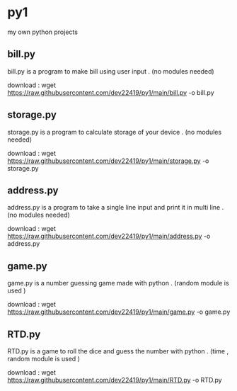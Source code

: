 # py1
my own python projects

## bill.py
bill.py is a program to make bill using user input . (no modules needed)

download :
wget https://raw.githubusercontent.com/dev22419/py1/main/bill.py -o bill.py

## storage.py
storage.py is a program to calculate storage of your device . (no modules needed)

download :
wget https://raw.githubusercontent.com/dev22419/py1/main/storage.py -o storage.py

## address.py
address.py is a program to take a single line input and print it in multi line . (no modules needed)

download :
wget https://raw.githubusercontent.com/dev22419/py1/main/address.py -o address.py

## game.py 
game.py is a number guessing game made with python . (random module is used )

download :
wget https://raw.githubusercontent.com/dev22419/py1/main/game.py -o game.py

## RTD.py
RTD.py is a game to roll the dice and guess the number with python . (time , random module is used )

download :
wget https://raw.githubusercontent.com/dev22419/py1/main/RTD.py -o RTD.py